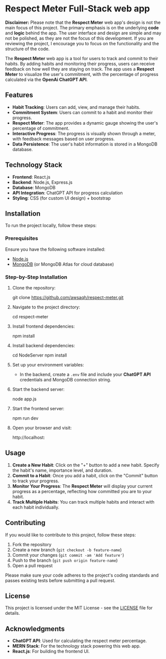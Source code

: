 # Respect Meter Full-Stack web app

**Disclaimer:** 
Please note that the **Respect Meter** web app's design is not the main focus of this project. The primary emphasis is on the underlying **code** and **logic** behind the app. The user interface and design are simple and may not be polished, as they are not the focus of this development. If you are reviewing the project, I encourage you to focus on the functionality and the structure of the code.


The **Respect Meter** web app is a tool for users to track and commit to their habits. By adding habits and monitoring their progress, users can receive feedback on how well they are staying on track. The app uses a **Respect Meter** to visualize the user's commitment, with the percentage of progress calculated via the **OpenAi ChatGPT API**.

## Features

- **Habit Tracking**: Users can add, view, and manage their habits.
- **Commitment System**: Users can commit to a habit and monitor their progress.
- **Respect Meter**: The app provides a dynamic gauge showing the user's percentage of commitment.
- **Interactive Progress**: The progress is visually shown through a meter, with feedback messages based on user progress.
- **Data Persistence**: The user's habit information is stored in a MongoDB database.
  
## Technology Stack

- **Frontend**: React.js
- **Backend**: Node.js, Express.js
- **Database**: MongoDB
- **API Integration**: ChatGPT API for progress calculation
- **Styling**: CSS (for custom UI design) + bootstrap
  
## Installation

To run the project locally, follow these steps:

### Prerequisites

Ensure you have the following software installed:
- [Node.js](https://nodejs.org/)
- [MongoDB](https://www.mongodb.com/) (or MongoDB Atlas for cloud database)

### Step-by-Step Installation

1. Clone the repository:
    
    git clone https://github.com/awsaqh/respect-meter.git
    

2. Navigate to the project directory:
    
    cd respect-meter
    
3. Install frontend dependencies:
   
    npm install

4. Install backend dependencies:
    
    cd NodeServer
    npm install
    


    

5. Set up your environment variables:
    - In the backend, create a `.env` file and include your **ChatGPT API** credentials and MongoDB connection string.

6. Start the backend server:
    
    node app.js
   

7. Start the frontend server:
    
   
    npm run dev
    

8. Open your browser and visit:
    
    http://localhost:<port number>
    

## Usage

1. **Create a New Habit**: Click on the "+" button to add a new habit. Specify the habit's name, importance level, and duration.
2. **Commit to a Habit**: Once you add a habit, click on the "Commit" button to track your progress.
3. **Monitor Your Progress**: The **Respect Meter** will display your current progress as a percentage, reflecting how committed you are to your habit.
4. **Track Multiple Habits**: You can track multiple habits and interact with each habit individually.


## Contributing

If you would like to contribute to this project, follow these steps:

1. Fork the repository
2. Create a new branch (`git checkout -b feature-name`)
3. Commit your changes (`git commit -am 'Add feature'`)
4. Push to the branch (`git push origin feature-name`)
5. Open a pull request

Please make sure your code adheres to the project's coding standards and passes existing tests before submitting a pull request.

## License

This project is licensed under the MIT License - see the [LICENSE](LICENSE) file for details.

## Acknowledgments

- **ChatGPT API**: Used for calculating the respect meter percentage.
- **MERN Stack**: For the technology stack powering this web app.
- **React.js**: For building the frontend UI.
